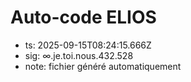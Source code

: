 # Auto-code ELIOS
- ts: 2025-09-15T08:24:15.666Z
- sig: ∞.je.toi.nous.432.528
- note: fichier généré automatiquement